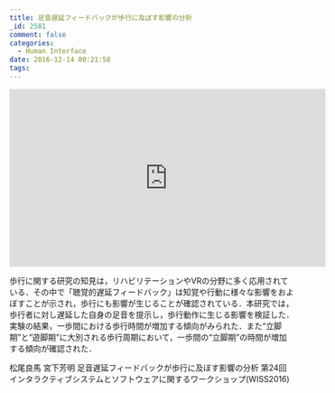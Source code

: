 ```yaml
---
title: 足音遅延フィードバックが歩行に及ぼす影響の分析
_id: 2581
comment: false
categories:
  - Human Interface
date: 2016-12-14 00:21:58
tags:
---
```



<iframe width="560" height="315" src="https://www.youtube.com/embed/LvAc524XDrk" frameborder="0" allowfullscreen></iframe>




歩行に関する研究の知見は，リハビリテーションやVRの分野に多く応用されている．その中で「聴覚的遅延フィードバック」は知覚や行動に様々な影響をおよぼすことが示され，歩行にも影響が生じることが確認されている．本研究では，歩行者に対し遅延した自身の足音を提示し，歩行動作に生じる影響を検証した．実験の結果，一歩間における歩行時間が増加する傾向がみられた．また“立脚期”と“遊脚期”に大別される歩行周期において，一歩間の“立脚期”の時間が増加する傾向が確認された．

松尾良馬 宮下芳明
足音遅延フィードバックが歩行に及ぼす影響の分析
第24回インタラクティブシステムとソフトウェアに関するワークショップ(WISS2016)
